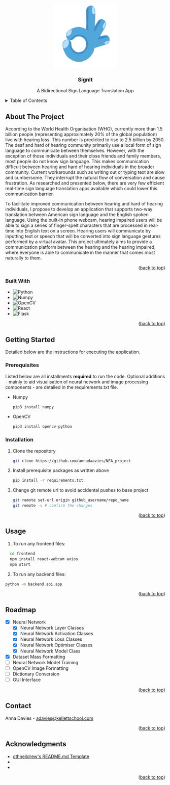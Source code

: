 <a id="readme-top"></a>

<!-- PROJECT SHIELDS -->
<!--
*** I'm using markdown "reference style" links for readability.
*** Reference links are enclosed in brackets [ ] instead of parentheses ( ).
*** See the bottom of this document for the declaration of the reference variables
*** for contributors-url, forks-url, etc. This is an optional, concise syntax you may use.
*** https://www.markdownguide.org/basic-syntax/#reference-style-links
-->

<!-- PROJECT LOGO -->
<br />
<div align="center">
  <a href="https://github.com/github_annadaavies/NEA_project">
    <img src="frontend/public/logo.png" alt="Logo" width="200" height="200">
  </a>

<h3 align="center">SignIt</h3>

  <p align="center">
    A Bidirectional Sign Language Translation App 
  </p>
</div>

<!-- TABLE OF CONTENTS -->
<details>
  <summary>Table of Contents</summary>
  <ol>
    <li>
      <a href="#about-the-project">About The Project</a>
      <ul>
        <li><a href="#built-with">Built With</a></li>
      </ul>
    </li>
    <li>
      <a href="#getting-started">Getting Started</a>
      <ul>
        <li><a href="#prerequisites">Prerequisites</a></li>
        <li><a href="#installation">Installation</a></li>
      </ul>
    </li>
    <li><a href="#usage">Usage</a></li>
    <li><a href="#roadmap">Roadmap</a></li>
    <li><a href="#contact">Contact</a></li>
    <li><a href="#acknowledgments">Acknowledgments</a></li>
  </ol>
</details>

<!-- ABOUT THE PROJECT -->

## About The Project

<!--[![Product Name Screen Shot][product-screenshot]](https://example.com)-->

According to the World Health Organisation (WHO), currently more than 1.5 billion people (representing approximately 20% of the global population) live with hearing loss. This number is predicted to rise to 2.5 billion by 2050. The deaf and hard of hearing community primarily use a local form of sign language to communicate between themselves. However, with the exception of those individuals and their close friends and family members, most people do not know sign language. This makes communication difficult between hearing and hard of hearing individuals in the broader community. Current workarounds such as writing out or typing text are slow and cumbersome. They interrupt the natural flow of conversation and cause frustration. As researched and presented below, there are very few efficient real-time sign language translation apps available which could lower this communication barrier.

To facilitate improved communication between hearing and hard of hearing individuals, I propose to develop an application that supports two-way translation between American sign language and the English spoken language. Using the built-in phone webcam, hearing impaired users will be able to sign a series of finger-spelt characters that are processed in real-time into English text on a screen. Hearing users will communicate by inputting text or speech that will be converted into sign language gestures performed by a virtual avatar. This project ultimately aims to provide a communication platform between the hearing and the hearing impaired, where everyone is able to communicate in the manner that comes most naturally to them.

<p align="right">(<a href="#readme-top">back to top</a>)</p>

### Built With

- <img src="https://upload.wikimedia.org/wikipedia/commons/thumb/f/f8/Python_logo_and_wordmark.svg/972px-Python_logo_and_wordmark.svg.png" alt="Python" width="180" height="55">
- <img src="https://upload.wikimedia.org/wikipedia/commons/thumb/3/31/NumPy_logo_2020.svg/1024px-NumPy_logo_2020.svg.png" alt="Numpy" width="200" height="90">
- <img src="https://upload.wikimedia.org/wikipedia/commons/thumb/d/d2/OpenCV_logo_black.svg/360px-OpenCV_logo_black.svg.png" alt="OpenCV" width="100" height="100">
- <img src="https://static-00.iconduck.com/assets.00/react-original-wordmark-icon-840x1024-vhmauxp6.png" alt="React" width="100" height="100">
- <img src="https://static-00.iconduck.com/assets.00/flask-icon-1594x2048-84mjydzf.png" alt="Flask" width="100" height="100">

<p align="right">(<a href="#readme-top">back to top</a>)</p>

<!-- GETTING STARTED -->

## Getting Started

Detailed below are the instructions for executing the application.

### Prerequisites

Listed below are all installments **required** to run the code. Optional additions - mainly to aid visualisation of neural network and image processing components - are detailed in the requirements.txt file.

- Numpy
  ```sh
  pip3 install numpy
  ```
- OpenCV
  ```sh
  pip3 install opencv-python
  ```

### Installation

1. Clone the repository
   ```sh
   git clone https://github.com/annadaavies/NEA_project
   ```
2. Install prerequisite packages as written above
   ```sh
   pip install -r requirements.txt
   ```
3. Change git remote url to avoid accidental pushes to base project
   ```sh
   git remote set-url origin github_username/repo_name
   git remote -v # confirm the changes
   ```

<p align="right">(<a href="#readme-top">back to top</a>)</p>

<!-- USAGE EXAMPLES -->

## Usage

1. To run any frontend files:

```sh
  cd frontend
  npm install react-webcam axios
  npm start
```

2. To run any backend files:

```sh
python -m backend.api.app
```

<p align="right">(<a href="#readme-top">back to top</a>)</p>

<!-- ROADMAP -->

## Roadmap

- [x] Neural Network
  - [x] Neural Network Layer Classes
  - [x] Neural Network Activation Classes
  - [x] Neural Network Loss Classes
  - [x] Neural Network Optimiser Classes
  - [x] Neural Network Model Class
- [x] Dataset Mass Formatting
- [ ] Neural Network Model Training
- [ ] OpenCV Image Formatting
- [ ] Dictionary Conversion
- [ ] GUI Interface

<p align="right">(<a href="#readme-top">back to top</a>)</p>

<!-- CONTACT -->

## Contact

Anna Davies - adavies@kellettschool.com

<p align="right">(<a href="#readme-top">back to top</a>)</p>

<!-- ACKNOWLEDGMENTS -->

## Acknowledgments

- [othneildrew's README.md Template](https://github.com/othneildrew/Best-README-Template/tree/main)
- []()
- []()

<p align="right">(<a href="#readme-top">back to top</a>)</p>

<!-- MARKDOWN LINKS & IMAGES -->
<!-- https://www.markdownguide.org/basic-syntax/#reference-style-links -->

[product-screenshot]: images/screenshot.png
[Python]: <img src="https://upload.wikimedia.org/wikipedia/commons/thumb/f/f8/Python_logo_and_wordmark.svg/972px-Python_logo_and_wordmark.svg.png" alt="Python" width="200" height="70">
[Python-url]: https://docs.python.org/3/
[Numpy]: https://upload.wikimedia.org/wikipedia/commons/thumb/3/31/NumPy_logo_2020.svg/1024px-NumPy_logo_2020.svg.png
[Numpy-url]: https://numpy.org/doc/
[OpenCV]: https://miro.medium.com/v2/resize:fit:2000/format:webp/1*S8Il5ethl3YFh0M9XKVz-A.png
[OpenCV-url]: https://docs.opencv.org/4.x/index.html
